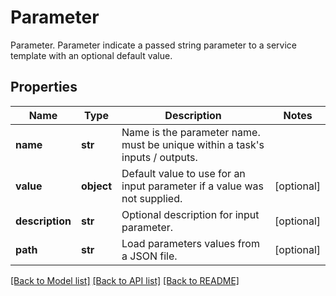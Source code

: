 # Parameter

Parameter.  Parameter indicate a passed string parameter to a service template with an optional default value.
## Properties
Name | Type | Description | Notes
------------ | ------------- | ------------- | -------------
**name** | **str** | Name is the parameter name. must be unique within a task&#39;s inputs / outputs. | 
**value** | **object** | Default value to use for an input parameter if a value was not supplied. | [optional] 
**description** | **str** | Optional description for input parameter. | [optional] 
**path** | **str** | Load parameters values from a JSON file. | [optional] 

[[Back to Model list]](../README.md#documentation-for-models) [[Back to API list]](../README.md#documentation-for-api-endpoints) [[Back to README]](../README.md)


